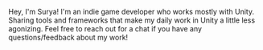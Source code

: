

<!--
**SuryaNarendran/SuryaNarendran** is a ✨ _special_ ✨ repository because its `README.md` (this file) appears on your GitHub profile.

Here are some ideas to get you started:

- 🔭 I’m currently working on ...
- 🌱 I’m currently learning ...
- 👯 I’m looking to collaborate on ...
- 🤔 I’m looking for help with ...
- 💬 Ask me about ...
- 📫 How to reach me: ...
- 😄 Pronouns: ...
- ⚡ Fun fact: ...
-->

Hey, I'm Surya! I'm an indie game developer who works mostly with Unity. Sharing tools and frameworks that make my daily work in Unity a little less agonizing. Feel free to reach out for a chat if you have any questions/feedback about my work!
